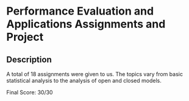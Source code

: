 # Performance Evaluation and Applications Assignments and Project

## Description

A total of 18 assignments were given to us. The topics vary from basic statistical analysis to the analysis of open and closed models.

Final Score: 30/30
